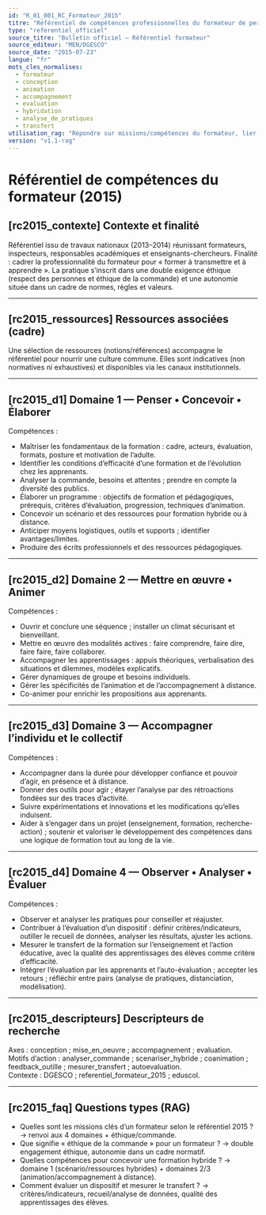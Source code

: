 ```yaml
---
id: "R_01_001_RC_Formateur_2015"
titre: "Référentiel de compétences professionnelles du formateur de personnels enseignants et éducatifs"
type: "referentiel_officiel"
source_titre: "Bulletin officiel – Référentiel formateur"
source_editeur: "MEN/DGESCO"
source_date: "2015-07-23"
langue: "fr"
mots_cles_normalises:
  - formateur
  - conception
  - animation
  - accompagnement
  - evaluation
  - hybridation
  - analyse_de_pratiques
  - transfert
utilisation_rag: "Répondre sur missions/compétences du formateur, lier au macro/microdesign CMO, référencer domaines 1-4."
version: "v1.1-rag"
---
```


# Référentiel de compétences du formateur (2015)

## [rc2015_contexte] Contexte et finalité
Référentiel issu de travaux nationaux (2013–2014) réunissant formateurs, inspecteurs, responsables académiques et enseignants-chercheurs. Finalité : cadrer la professionnalité du formateur pour « former à transmettre et à apprendre ». La pratique s’inscrit dans une double exigence éthique (respect des personnes et éthique de la commande) et une autonomie située dans un cadre de normes, règles et valeurs.

---

## [rc2015_ressources] Ressources associées (cadre)
Une sélection de ressources (notions/références) accompagne le référentiel pour nourrir une culture commune. Elles sont indicatives (non normatives ni exhaustives) et disponibles via les canaux institutionnels.

---

## [rc2015_d1] Domaine 1 — Penser • Concevoir • Élaborer
Compétences :
- Maîtriser les fondamentaux de la formation : cadre, acteurs, évaluation, formats, posture et motivation de l’adulte.
- Identifier les conditions d’efficacité d’une formation et de l’évolution chez les apprenants.
- Analyser la commande, besoins et attentes ; prendre en compte la diversité des publics.
- Élaborer un programme : objectifs de formation et pédagogiques, prérequis, critères d’évaluation, progression, techniques d’animation.
- Concevoir un scénario et des ressources pour formation hybride ou à distance.
- Anticiper moyens logistiques, outils et supports ; identifier avantages/limites.
- Produire des écrits professionnels et des ressources pédagogiques.

---

## [rc2015_d2] Domaine 2 — Mettre en œuvre • Animer
Compétences :
- Ouvrir et conclure une séquence ; installer un climat sécurisant et bienveillant.
- Mettre en œuvre des modalités actives : faire comprendre, faire dire, faire faire, faire collaborer.
- Accompagner les apprentissages : appuis théoriques, verbalisation des situations et dilemmes, modèles explicatifs.
- Gérer dynamiques de groupe et besoins individuels.
- Gérer les spécificités de l’animation et de l’accompagnement à distance.
- Co-animer pour enrichir les propositions aux apprenants.

---

## [rc2015_d3] Domaine 3 — Accompagner l’individu et le collectif
Compétences :
- Accompagner dans la durée pour développer confiance et pouvoir d’agir, en présence et à distance.
- Donner des outils pour agir ; étayer l’analyse par des rétroactions fondées sur des traces d’activité.
- Suivre expérimentations et innovations et les modifications qu’elles induisent.
- Aider à s’engager dans un projet (enseignement, formation, recherche-action) ; soutenir et valoriser le développement des compétences dans une logique de formation tout au long de la vie.

---

## [rc2015_d4] Domaine 4 — Observer • Analyser • Évaluer
Compétences :
- Observer et analyser les pratiques pour conseiller et réajuster.
- Contribuer à l’évaluation d’un dispositif : définir critères/indicateurs, outiller le recueil de données, analyser les résultats, ajuster les actions.
- Mesurer le transfert de la formation sur l’enseignement et l’action éducative, avec la qualité des apprentissages des élèves comme critère d’efficacité.
- Intégrer l’évaluation par les apprenants et l’auto-évaluation ; accepter les retours ; réfléchir entre pairs (analyse de pratiques, distanciation, modélisation).

---

## [rc2015_descripteurs] Descripteurs de recherche
Axes : conception ; mise_en_oeuvre ; accompagnement ; evaluation.  
Motifs d’action : analyser_commande ; scenariser_hybride ; coanimation ; feedback_outille ; mesurer_transfert ; autoevaluation.  
Contexte : DGESCO ; referentiel_formateur_2015 ; eduscol.

---

## [rc2015_faq] Questions types (RAG)
- Quelles sont les missions clés d’un formateur selon le référentiel 2015 ? → renvoi aux 4 domaines + éthique/commande.  
- Que signifie « éthique de la commande » pour un formateur ? → double engagement éthique, autonomie dans un cadre normatif.  
- Quelles compétences pour concevoir une formation hybride ? → domaine 1 (scénario/ressources hybrides) + domaines 2/3 (animation/accompagnement à distance).  
- Comment évaluer un dispositif et mesurer le transfert ? → critères/indicateurs, recueil/analyse de données, qualité des apprentissages des élèves.
